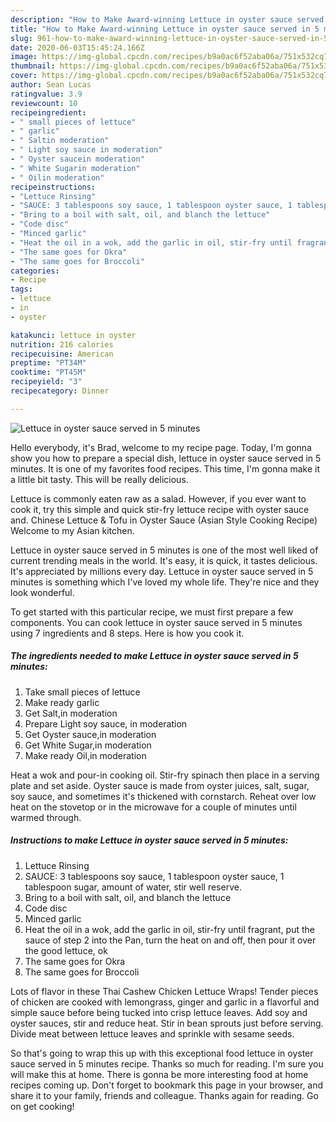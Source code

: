 ```yaml
---
description: "How to Make Award-winning Lettuce in oyster sauce served in 5 minutes"
title: "How to Make Award-winning Lettuce in oyster sauce served in 5 minutes"
slug: 961-how-to-make-award-winning-lettuce-in-oyster-sauce-served-in-5-minutes
date: 2020-06-03T15:45:24.166Z
image: https://img-global.cpcdn.com/recipes/b9a0ac6f52aba06a/751x532cq70/lettuce-in-oyster-sauce-served-in-5-minutes-recipe-main-photo.jpg
thumbnail: https://img-global.cpcdn.com/recipes/b9a0ac6f52aba06a/751x532cq70/lettuce-in-oyster-sauce-served-in-5-minutes-recipe-main-photo.jpg
cover: https://img-global.cpcdn.com/recipes/b9a0ac6f52aba06a/751x532cq70/lettuce-in-oyster-sauce-served-in-5-minutes-recipe-main-photo.jpg
author: Sean Lucas
ratingvalue: 3.9
reviewcount: 10
recipeingredient:
- " small pieces of lettuce"
- " garlic"
- " Saltin moderation"
- " Light soy sauce in moderation"
- " Oyster saucein moderation"
- " White Sugarin moderation"
- " Oilin moderation"
recipeinstructions:
- "Lettuce Rinsing"
- "SAUCE: 3 tablespoons soy sauce, 1 tablespoon oyster sauce, 1 tablespoon sugar, amount of water, stir well reserve."
- "Bring to a boil with salt, oil, and blanch the lettuce"
- "Code disc"
- "Minced garlic"
- "Heat the oil in a wok, add the garlic in oil, stir-fry until fragrant, put the sauce of step 2 into the Pan, turn the heat on and off, then pour it over the good lettuce, ok"
- "The same goes for Okra"
- "The same goes for Broccoli"
categories:
- Recipe
tags:
- lettuce
- in
- oyster

katakunci: lettuce in oyster 
nutrition: 216 calories
recipecuisine: American
preptime: "PT34M"
cooktime: "PT45M"
recipeyield: "3"
recipecategory: Dinner

---
```



![Lettuce in oyster sauce served in 5 minutes](https://img-global.cpcdn.com/recipes/b9a0ac6f52aba06a/751x532cq70/lettuce-in-oyster-sauce-served-in-5-minutes-recipe-main-photo.jpg)

Hello everybody, it's Brad, welcome to my recipe page. Today, I'm gonna show you how to prepare a special dish, lettuce in oyster sauce served in 5 minutes. It is one of my favorites food recipes. This time, I'm gonna make it a little bit tasty. This will be really delicious.

Lettuce is commonly eaten raw as a salad. However, if you ever want to cook it, try this simple and quick stir-fry lettuce recipe with oyster sauce and. Chinese Lettuce &amp; Tofu in Oyster Sauce (Asian Style Cooking Recipe) Welcome to my Asian kitchen.

Lettuce in oyster sauce served in 5 minutes is one of the most well liked of current trending meals in the world. It's easy, it is quick, it tastes delicious. It's appreciated by millions every day. Lettuce in oyster sauce served in 5 minutes is something which I've loved my whole life. They're nice and they look wonderful.


To get started with this particular recipe, we must first prepare a few components. You can cook lettuce in oyster sauce served in 5 minutes using 7 ingredients and 8 steps. Here is how you cook it.

<!--inarticleads1-->

##### The ingredients needed to make Lettuce in oyster sauce served in 5 minutes:

1. Take  small pieces of lettuce
1. Make ready  garlic
1. Get  Salt,in moderation
1. Prepare  Light soy sauce, in moderation
1. Get  Oyster sauce,in moderation
1. Get  White Sugar,in moderation
1. Make ready  Oil,in moderation


Heat a wok and pour-in cooking oil. Stir-fry spinach then place in a serving plate and set aside. Oyster sauce is made from oyster juices, salt, sugar, soy sauce, and sometimes it&#39;s thickened with cornstarch. Reheat over low heat on the stovetop or in the microwave for a couple of minutes until warmed through. 

<!--inarticleads2-->

##### Instructions to make Lettuce in oyster sauce served in 5 minutes:

1. Lettuce Rinsing
1. SAUCE: 3 tablespoons soy sauce, 1 tablespoon oyster sauce, 1 tablespoon sugar, amount of water, stir well reserve.
1. Bring to a boil with salt, oil, and blanch the lettuce
1. Code disc
1. Minced garlic
1. Heat the oil in a wok, add the garlic in oil, stir-fry until fragrant, put the sauce of step 2 into the Pan, turn the heat on and off, then pour it over the good lettuce, ok
1. The same goes for Okra
1. The same goes for Broccoli


Lots of flavor in these Thai Cashew Chicken Lettuce Wraps! Tender pieces of chicken are cooked with lemongrass, ginger and garlic in a flavorful and simple sauce before being tucked into crisp lettuce leaves. Add soy and oyster sauces, stir and reduce heat. Stir in bean sprouts just before serving. Divide meat between lettuce leaves and sprinkle with sesame seeds. 

So that's going to wrap this up with this exceptional food lettuce in oyster sauce served in 5 minutes recipe. Thanks so much for reading. I'm sure you will make this at home. There is gonna be more interesting food at home recipes coming up. Don't forget to bookmark this page in your browser, and share it to your family, friends and colleague. Thanks again for reading. Go on get cooking!
